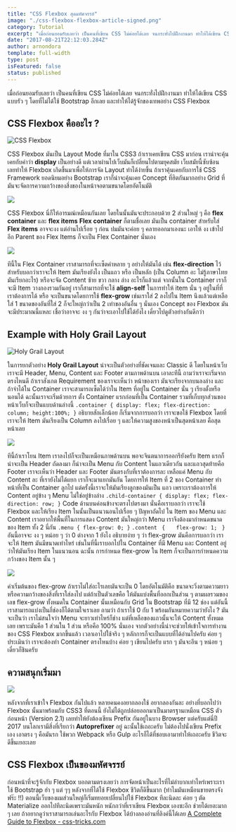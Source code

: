 ```yaml
---
title: "CSS Flexbox สุดมหัศจรรย์"
image: "./css-flexbox-flexbox-article-signed.png"
category: Tutorial
excerpt: "เมื่อก่อนยอมรับเลยว่า เป็นคนที่เขียน CSS ไม่ค่อยได้เลย จนกระทั่งไปฝึกงานมา ทำให้ได้เขียน CSS แบบรัว ๆ โดยที่ไม่ได้ใช้ Bootstrap อีกเลย และทำให้ได้รู้จักของเทพอย่าง CSS Flexbox"
date: "2017-08-21T22:12:03.284Z"
author: arnondora
template: full-width
type: post
isFeatured: false
status: published
---
```


เมื่อก่อนยอมรับเลยว่า เป็นคนที่เขียน CSS ไม่ค่อยได้เลย จนกระทั่งไปฝึกงานมา ทำให้ได้เขียน CSS แบบรัว ๆ โดยที่ไม่ได้ใช้ Bootstrap อีกเลย และทำให้ได้รู้จักของเทพอย่าง CSS Flexbox

## CSS Flexbox คืออะไร ?

![CSS Flexbox](./css-flexbox-flexboxarticle-holygraillayout.png)

CSS Flexbox มันเป็น Layout Mode ที่มาใน CSS3 ถ้าเราเคยเขียน CSS มาก่อน เราน่าจะคุ้นเคยกับคำว่า **display** เป็นอย่างดี แต่เวลาผ่านไปเว็บมันก็เปลี่ยนไปตามยุคสมัย เว็บสมัยนี้ซับซ้อน เลยทำให้ Flexbox เกิดขึ้นมาเพื่อให้การจัด Layout ทำได้ง่ายขึ้น ถ้าเราคุ้นเคยกับการใช้ CSS Framework ยอดนิยมอย่าง Bootstrap เราก็น่าจะคุ้นเคย Concept ที่ฮิตกันมากอย่าง Grid ที่มันจะจัดการความกว้างของสิ่งของในหน้าจอตามขนาดโดยอัตโนมัติ

![](./css-flexbox-flexboxarticle-flexmember.png)

CSS Flexbox นี่ก็ให้อารมณ์เหมือนกันเลย โดยในนั้นมันจะประกอบด้วย 2 ส่วนใหญ่ ๆ คือ **flex container** และ **flex items** **Flex container** ก็ตามชื่อเลย มันเป็น container สำหรับใส่ **Flex items** อาจจะงง แต่อ่านไปเรื่อย ๆ ก่อน ปมมันจะค่อย ๆ คลายออกมาเองนะ เอาให้ งง เข้าไปอีก Parent ของ Flex Items ก็จะเป็น Flex Container นั่นเอง

![](./css-flexbox-flexbox-article-flexdirection.png)

ทีนี้ใน Flex Container เราสามารถที่จะเซ็ตค่าหลาย ๆ อย่างให้มันได้ เช่น **flex-direction** ไว้สำหรับบอกว่าเราจะให้ Item มันเรียงยังไง เป็นแถว หรือ เป็นหลัก (เป็น Column อะ ไม่รู้ภาษาไทยมันเรียกอะไร) หรือจะจัด Content ซ้าย ขวา กลาง ล่าง อะไรก็แล้วแต่ จากนั้นใน Container เราก็จะมี Item วางกองรวมกันอยู่ เราก็สามารถที่จะใช้ **align-self** ในการทำให้ item นั่น ๆ อยู่ในที่ที่เราต้องการได้ หรือ จะเป็นขนาดโดยการใช้ **flex-grow** เช่นเราใส่ 2 ลงไปใน Item นึงแล้วแต่เหลือใส่ 1 ขนาดของอันที่ใส่ 2 ก็จะใหญ่กว่าเป็น 2 เท่าของอันอื่น ๆ นั่นเอง Concept ของ Flexbox มันจะมีประมาณนี้แหละ เชื่อว่าอาจจะ งง ๆ กันว่าจะเอาไปใช้ได้ยังไง เดี๋ยวไปดูตัวอย่างกันดีกว่า

## Example with Holy Grail Layout

![Holy Grail Layout](./css-flexbox-flexboxarticle-holygraillayout.png)

ในการยกตัวอย่าง **Holy Grail Layout** น่าจะเป็นตัวอย่างที่ชัดเจนและ Classic ดี โดยในหน้าเว็บเราจะมี Header, Menu, Content และ Footer ตามภาพด้านบน เอาละทีนี้ ถามว่าเราจะเริ่มจากตรงไหนดี ถ้าเราสังเกต Requirement ของเราจะเห็นว่า หน้าของเรา มันจะเรียงจากบนลงล่าง และถ้าจำได้ใน Container เราจะสามารถเซ็ตได้ว่าใน Item ที่อยู่ใน Container นั่น ๆ เรียงตั้งหรือนอนได้ ฉะนั้นเราจะเริ่มด้วยการ ตั้ง Container แรกก่อนที่เป็น Container รวมที่เก็บทุกส่วนของหน้าเว็บก็จะเป็นแบบด้านล่างนี้ ` .container { display: flex; flex-direction: column; height:100%; } ` อธิบายสักเล็กน้อย ก็เริ่มจากการบอกว่า เราจะขอใช้ Flexbox โดยที่เราจะให้ Item มันเรียงเป็น Column ลงไปเรื่อย ๆ และให้ความสูงของหน้าเป็นสุดหน้าเลย คือสุดหน้าเลย

![](./css-flexbox-flexbox-article-flexnomenu.png)

ทีนี้ถ้าเราโยน Item เราลงไปก็จะเป็นเหมือนภาพด้านบน พอจะจินตนาการออกรึยังครับ Item แรกก็น่าจะเป็น Header ถัดลงมา ก็น่าจะเป็น Menu กับ Content ในแถวเดียวกัน และแถวสุดท้ายคือ Footer เราจะเห็นว่า Header และ Footer มันตรงกับที่เราต้องการละ เหลือแค่ Menu กับ Content ละ ที่เรายังไม่ได้แยก เราก็จะมาแยกมันกัน โดยการให้ Item ที่ 2 ของ Container ทำหน้าที่เป็น Container ลูกไป แต่ครั้งนี้เราจะให้มันเรียงลูกของมันเป็น แถว เพราะเราต้องการให้ Content อยู่ข้าง ๆ Menu ไม่ใช่อยู่ข้างล่าง ` .child-container { display: flex; flex-direction: row; } ` Code ด้านบนค่อนข้างจะตรงไปตรงมา นั่นคือเราบอกว่า เราจะใช้ Flexbox และให้เรียง Item ในนั้นเป็นแนวนอนไปเรื่อย ๆ ปัญหาถัดไป ใน Item ของ Menu และ Content เราอยากให้พื้นที่ในการแสดง Content มันใหญ่กว่า Menu เราจึงต้องมากำหนดขนาดของ Item ทั้ง 2 นี่กัน `.menu { flex-grow: 0; }` `.content` ` {` `   flex-grow: 1;` ` }` อันนี้อาจจะ งง ๆ หน่อย ๆ ว่า 0 ต่างจาก 1 ยังไง อธิบายง่าย ๆ ว่า flex-grow มันคือการบอกว่า เราจะให้ Item มันมีขนาดเท่าไหร่ เช่นในที่นี้เราบอกไปใน Container ที่มี Menu และ Content อยู่ว่าให้มันเรียง Item ในแนวนอน ฉะนั้น การกำหนด flex-grow ใน Item ก็จะเป็นการกำหนดความกว้างของ Item นั้น ๆ

![](./css-flexbox-flexbox-article-flex-span.png)

ค่าเริ่มต้นของ flex-grow ถ้าเราไม่ใส่อะไรเลยมันจะเป็น 0 โดยอัตโนมัติคือ ขนาดจะวิ่งตามความยาว หรือความกว้างของสิ่งที่เราใส่ลงไป แต่ถ้าเป็นตัวเลขคือ ให้มันแบ่งพื้นที่ออกเป็นส่วน ๆ ตามผลรวมของเลข flex-grow ทั้งหมดใน Container นั้นเหมือนกับ Grid ใน Bootstrap ที่มี 12 ช่อง แต่อันนี้เราสามารถแบ่งเป็นกี่ช่องก็ได้ตามใจเราเลย ถามว่า ถ้าเราใช้ 0 กับ 1 พร้อมกันหมายความว่ายังไง ? มันจะเป็นว่า เราไม่สนใจว่า Menu จะยาวเท่าไหร่ก็ช่าง แต่ที่เหลือของแถวนั้นจะให้ Content ทั้งหมดเลย เพราะมันคือ 1 ส่วนใน 1 ส่วน หรือคือ 100% นั่นเอง จากตัวอย่างนี้น่าจะช่วยให้เข้าใจการทำงานของ CSS Flexbox มากขึ้นแล้ว เวลาเอาไปใช้จริง ๆ หลักการก็จะเป็นแบบที่ได้อ่านไปครับ ค่อย ๆ ประเมินว่า เราจะต้องทำ Container ตรงไหนบ้าง ค่อย ๆ เขียนไปครับ แรก ๆ มันจะอึน ๆ หน่อย ๆ เดี๋ยวก็ชินครับ

## ความสนุกเริ่มมา

![](./css-flexbox-asset-3.png)

หลังจากที่เราเข้าใจ Flexbox กันไปแล้ว หลายคนคงอยากลองใช้ อยากลองกันละ อย่างที่บอกไปว่า Flexbox นั้นมาพร้อมกับ CSS3 ที่ตอนนี้ ยังไม่ได้ถูกปล่อยออกมาเป็นมาตรฐานเหมือน CSS ตัวก่อนหน้า (Version 2.1) เลยทำให้ยังต้องเขียน Prefix กันอยู่ในบาง Browser แต่ครับแต่นี่ปี 2017 บนโลกเรามีสิ่งที่เรียกว่า **Autoprefixer** อยู่ ฉะนั้นใช้เถอะครับ ไม่ต้องไปนั่งเขียน Prefix เอง เอาตรง ๆ คือมันรก ใช้พวก Webpack หรือ Gulp อะไรก็ได้ที่ชอบเอามาทำให้เถอะครับ ชีวิตจะดีขึ้นเยอะเลย

## CSS Flexbox เป็นของมหัศจรรย์

ก่อนหน้าที่จะรู้จักกับ Flexbox บอกตามตรงเลยว่า การจัดหน้าเป็นอะไรที่ไม่ลำบากเท่าไหร่เพราะเราใช้ Bootstrap ฮ่า ๆ แต่ ๆๆ หลังจากที่ได้ใช้ Flexbox ชีวิตก็ดีขึ้นมาก (ทำไมมันเหมือนขายตรงจังฟร๊ะ !!) ตอนนี้เว็บของผมส่วนใหญ่ก็เริ่มทยอยเปลี่ยนไปใช้ Flexbox ทีละนิดละ ค่อย ๆ ตัด Materialize ออกไปทีละนิดเพราะมันหนัก หนักกว่าที่เราเขียน Flexbox เองซะอีก ช่วยได้เยอะมาก ๆ เลย ถ้าอยากดูว่าเราสามารถเล่นอะไรกับ Flexbox ได้บ้างลองอ่านที่ลิงค์นี้ได้เลย [A Complete Guide to Flexbox - css-tricks.com](https://css-tricks.com/snippets/css/a-guide-to-flexbox/)
